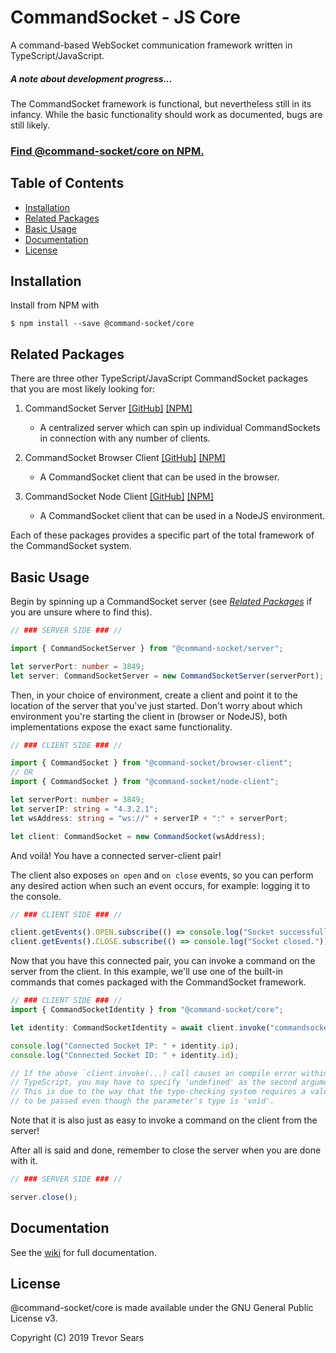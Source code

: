 # CommandSocket - JS Core
A command-based WebSocket communication framework written in TypeScript/JavaScript.

##### A note about development progress...
The CommandSocket framework is functional, but nevertheless still in its infancy. While the basic functionality should work as documented, bugs are still likely.

### [Find @command-socket/core on NPM.](https://www.npmjs.com/package/@command-socket/core)

## Table of Contents
 - [Installation](#installation)
 - [Related Packages](#related-packages)
 - [Basic Usage](#basic-usage)
 - [Documentation](#documentation)
 - [License](#license)

## Installation
Install from NPM with
```
$ npm install --save @command-socket/core
```

## Related Packages
There are three other TypeScript/JavaScript CommandSocket packages that you are most likely looking for:

1. CommandSocket Server [[GitHub]](https://github.com/command-socket/cs-js-server) [[NPM]](https://www.npmjs.com/package/@command-socket/server)
    - A centralized server which can spin up individual CommandSockets in connection with any number of clients.
    
2. CommandSocket Browser Client [[GitHub]](https://github.com/command-socket/cs-js-browser-client) [[NPM]](https://www.npmjs.com/package/@command-socket/browser-client)
    - A CommandSocket client that can be used in the browser.
    
3. CommandSocket Node Client [[GitHub]](https://github.com/command-socket/cs-js-node-client) [[NPM]](https://www.npmjs.com/package/@command-socket/node-client)
    - A CommandSocket client that can be used in a NodeJS environment.
    
Each of these packages provides a specific part of the total framework of the CommandSocket system.

## Basic Usage
Begin by spinning up a CommandSocket server (see [_Related Packages_](#related-packages) if you are unsure where to find this).
```typescript
// ### SERVER SIDE ### //

import { CommandSocketServer } from "@command-socket/server";

let serverPort: number = 3849;
let server: CommandSocketServer = new CommandSocketServer(serverPort);
```

Then, in your choice of environment, create a client and point it to the location of the server that you've just started. Don't worry about which environment you're starting the client in (browser or NodeJS), both implementations expose the exact same functionality.
```typescript
// ### CLIENT SIDE ### //

import { CommandSocket } from "@command-socket/browser-client";
// OR
import { CommandSocket } from "@command-socket/node-client";

let serverPort: number = 3849;
let serverIP: string = "4.3.2.1";
let wsAddress: string = "ws://" + serverIP + ":" + serverPort;

let client: CommandSocket = new CommandSocket(wsAddress);
```

And voilà! You have a connected server-client pair!

The client also exposes `on open` and `on close` events, so you can perform any desired action when such an event occurs, for example: logging it to the console.
```typescript
// ### CLIENT SIDE ### //

client.getEvents().OPEN.subscribe(() => console.log("Socket successfully connected!"));
client.getEvents().CLOSE.subscribe(() => console.log("Socket closed."));
```

Now that you have this connected pair, you can invoke a command on the server from the client. In this example, we'll use one of the built-in commands that comes packaged with the CommandSocket framework.

```typescript
// ### CLIENT SIDE ### //
import { CommandSocketIdentity } from "@command-socket/core";

let identity: CommandSocketIdentity = await client.invoke("commandsocket identify");

console.log("Connected Socket IP: " + identity.ip);
console.log("Connected Socket ID: " + identity.id);

// If the above `client.invoke(...) call causes an compile error within
// TypeScript, you may have to specify 'undefined' as the second argument.
// This is due to the way that the type-checking system requires a value
// to be passed even though the parameter's type is 'void'.
```

Note that it is also just as easy to invoke a command on the client from the server!

After all is said and done, remember to close the server when you are done with it.

```typescript
// ### SERVER SIDE ### //

server.close();
```

## Documentation
See the [wiki](https://github.com/command-socket/cs-js-core/wiki) for full documentation.

## License
@command-socket/core is made available under the GNU General Public License v3.

Copyright (C) 2019 Trevor Sears
